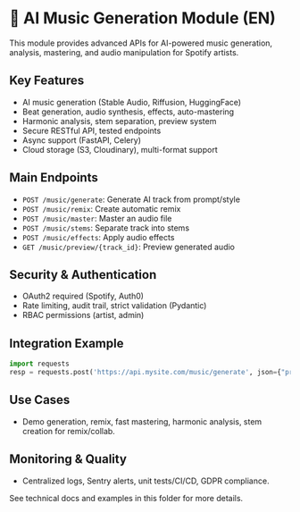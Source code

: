# 🎵 AI Music Generation Module (EN)

This module provides advanced APIs for AI-powered music generation, analysis, mastering, and audio manipulation for Spotify artists.

## Key Features
- AI music generation (Stable Audio, Riffusion, HuggingFace)
- Beat generation, audio synthesis, effects, auto-mastering
- Harmonic analysis, stem separation, preview system
- Secure RESTful API, tested endpoints
- Async support (FastAPI, Celery)
- Cloud storage (S3, Cloudinary), multi-format support

## Main Endpoints
- `POST /music/generate`: Generate AI track from prompt/style
- `POST /music/remix`: Create automatic remix
- `POST /music/master`: Master an audio file
- `POST /music/stems`: Separate track into stems
- `POST /music/effects`: Apply audio effects
- `GET /music/preview/{track_id}`: Preview generated audio

## Security & Authentication
- OAuth2 required (Spotify, Auth0)
- Rate limiting, audit trail, strict validation (Pydantic)
- RBAC permissions (artist, admin)

## Integration Example
```python
import requests
resp = requests.post('https://api.mysite.com/music/generate', json={"prompt": "lofi chill beat"}, headers={"Authorization": "Bearer ..."})
```

## Use Cases
- Demo generation, remix, fast mastering, harmonic analysis, stem creation for remix/collab.

## Monitoring & Quality
- Centralized logs, Sentry alerts, unit tests/CI/CD, GDPR compliance.

See technical docs and examples in this folder for more details.

